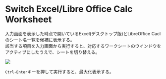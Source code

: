 # Switch Excel/Libre Office Calc Worksheet

入力画面を表示した時点で開いているExcel(デスクトップ版)とLibreOffice Caclのシート名一覧を候補に表示する。  
該当する項目を入力画面から実行すると、対応するワークシートのウインドウをアクティブにしたうえで、シートを切り替える。

![](../image/calc-sheet.gif)

`Ctrl-Enter`キーを押して実行すると、最大化表示する。

